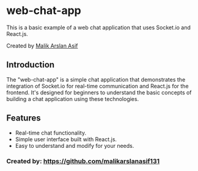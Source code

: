 # web-chat-app

This is a basic example of a web chat application that uses Socket.io and React.js.

Created by [Malik Arslan Asif](https://github.com/malikarslanasif131)

## Introduction

The "web-chat-app" is a simple chat application that demonstrates the integration of Socket.io for real-time communication and React.js for the frontend. It's designed for beginners to understand the basic concepts of building a chat application using these technologies.

## Features

- Real-time chat functionality.
- Simple user interface built with React.js.
- Easy to understand and modify for your needs.

### Created by: https://github.com/malikarslanasif131
